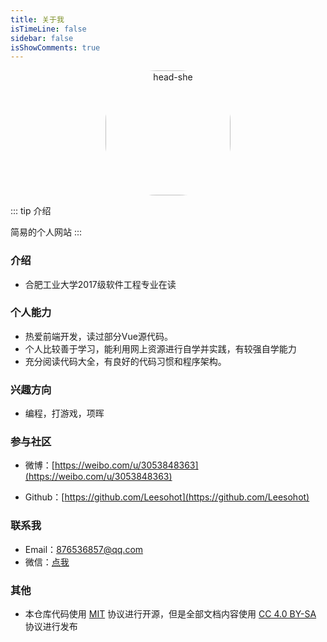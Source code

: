 ```yaml
---
title: 关于我
isTimeLine: false
sidebar: false
isShowComments: true
---
```


<p align="center"><img style="border-radius:41%;" :src="$withBase('/vuepress/head2ciyuan.png')" alt="head-she" height=200 width=200></p>
<p align="center">
  <a href=" " class="zi zi_textbook"></a> 
  <a href="mailto:876536857@qq.com" class="zi zi_envelope"></a> 
  <a href="https://github.com/Leesohot" class="zi zi_tmGithub"></a>
  <a href="http://wpa.qq.com/msgrd?v=3&uin=876536857&site=qq&menu=yes" class="zi zi_tmQq"></a>
</p>

::: tip 介绍

简易的个人网站
:::

<CanvasNest color="255,0,0" opacity='1'></CanvasNest>

### 介绍

- 合肥工业大学2017级软件工程专业在读

### 个人能力

- 热爱前端开发，读过部分Vue源代码。
- 个人比较善于学习，能利用网上资源进行自学并实践，有较强自学能力
- 充分阅读代码大全，有良好的代码习惯和程序架构。

### 兴趣方向

- ​编程，打游戏，项晖

### 参与社区

- 微博：[https://weibo.com/u/3053848363](https://weibo.com/u/3053848363)

- Github：[https://github.com/Leesohot](https://github.com/Leesohot)

### 联系我

- <a class="zi zi_envelopeBold" zico="黑信封"></a> Email：[876536857@qq.com](876536857@qq.com)
- <a class="zi zi_tmWeixin" zico="微信"></a> 微信：[点我](https://mp.weixin.qq.com/s/pM2F_cj7HcZ48orfrnJgHA)


### 其他
- 本仓库代码使用 [MIT](https://github.com/SigureMo/notev/blob/master/LICENSE) 协议进行开源，但是全部文档内容使用 [CC 4.0 BY-SA](https://creativecommons.org/licenses/by-sa/4.0/) 协议进行发布

<link rel="stylesheet" href="https://ico.z01.com/zico.min.css">
